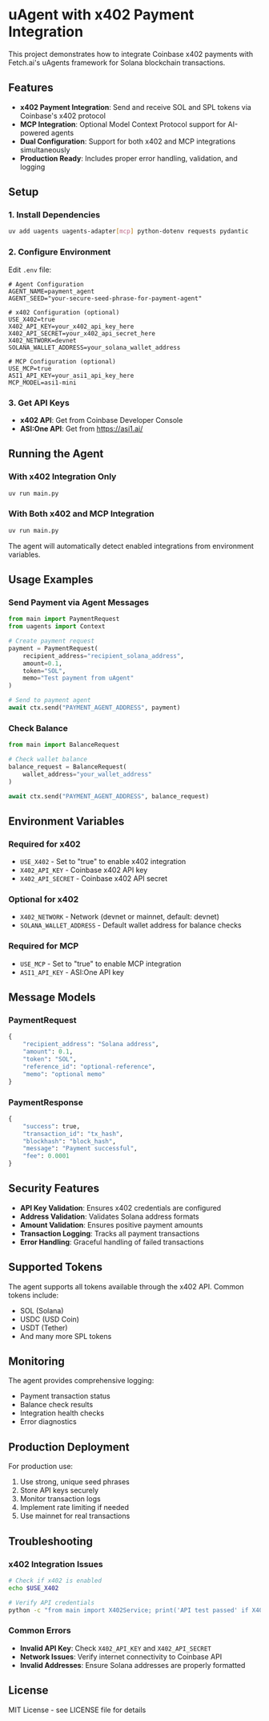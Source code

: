 # uAgent with x402 Payment Integration

This project demonstrates how to integrate Coinbase x402 payments with Fetch.ai's uAgents framework for Solana blockchain transactions.

## Features

- **x402 Payment Integration**: Send and receive SOL and SPL tokens via Coinbase's x402 protocol
- **MCP Integration**: Optional Model Context Protocol support for AI-powered agents
- **Dual Configuration**: Support for both x402 and MCP integrations simultaneously
- **Production Ready**: Includes proper error handling, validation, and logging

## Setup

### 1. Install Dependencies

```bash
uv add uagents uagents-adapter[mcp] python-dotenv requests pydantic
```

### 2. Configure Environment

Edit `.env` file:

```env
# Agent Configuration
AGENT_NAME=payment_agent
AGENT_SEED="your-secure-seed-phrase-for-payment-agent"

# x402 Configuration (optional)
USE_X402=true
X402_API_KEY=your_x402_api_key_here
X402_API_SECRET=your_x402_api_secret_here
X402_NETWORK=devnet
SOLANA_WALLET_ADDRESS=your_solana_wallet_address

# MCP Configuration (optional)
USE_MCP=true
ASI1_API_KEY=your_asi1_api_key_here
MCP_MODEL=asi1-mini
```

### 3. Get API Keys

- **x402 API**: Get from Coinbase Developer Console
- **ASI:One API**: Get from https://asi1.ai/

## Running the Agent

### With x402 Integration Only

```bash
uv run main.py
```

### With Both x402 and MCP Integration

```bash
uv run main.py
```

The agent will automatically detect enabled integrations from environment variables.

## Usage Examples

### Send Payment via Agent Messages

```python
from main import PaymentRequest
from uagents import Context

# Create payment request
payment = PaymentRequest(
    recipient_address="recipient_solana_address",
    amount=0.1,
    token="SOL",
    memo="Test payment from uAgent"
)

# Send to payment agent
await ctx.send("PAYMENT_AGENT_ADDRESS", payment)
```

### Check Balance

```python
from main import BalanceRequest

# Check wallet balance
balance_request = BalanceRequest(
    wallet_address="your_wallet_address"
)

await ctx.send("PAYMENT_AGENT_ADDRESS", balance_request)
```

## Environment Variables

### Required for x402
- `USE_X402` - Set to "true" to enable x402 integration
- `X402_API_KEY` - Coinbase x402 API key
- `X402_API_SECRET` - Coinbase x402 API secret

### Optional for x402
- `X402_NETWORK` - Network (devnet or mainnet, default: devnet)
- `SOLANA_WALLET_ADDRESS` - Default wallet address for balance checks

### Required for MCP
- `USE_MCP` - Set to "true" to enable MCP integration
- `ASI1_API_KEY` - ASI:One API key

## Message Models

### PaymentRequest
```python
{
    "recipient_address": "Solana address",
    "amount": 0.1,
    "token": "SOL",
    "reference_id": "optional-reference",
    "memo": "optional memo"
}
```

### PaymentResponse
```python
{
    "success": true,
    "transaction_id": "tx_hash",
    "blockhash": "block_hash",
    "message": "Payment successful",
    "fee": 0.0001
}
```

## Security Features

- **API Key Validation**: Ensures x402 credentials are configured
- **Address Validation**: Validates Solana address formats
- **Amount Validation**: Ensures positive payment amounts
- **Transaction Logging**: Tracks all payment transactions
- **Error Handling**: Graceful handling of failed transactions

## Supported Tokens

The agent supports all tokens available through the x402 API. Common tokens include:
- SOL (Solana)
- USDC (USD Coin)
- USDT (Tether)
- And many more SPL tokens

## Monitoring

The agent provides comprehensive logging:
- Payment transaction status
- Balance check results
- Integration health checks
- Error diagnostics

## Production Deployment

For production use:

1. Use strong, unique seed phrases
2. Store API keys securely
3. Monitor transaction logs
4. Implement rate limiting if needed
5. Use mainnet for real transactions

## Troubleshooting

### x402 Integration Issues
```bash
# Check if x402 is enabled
echo $USE_X402

# Verify API credentials
python -c "from main import X402Service; print('API test passed' if X402Service().api_key else 'API key missing')"
```

### Common Errors
- **Invalid API Key**: Check `X402_API_KEY` and `X402_API_SECRET`
- **Network Issues**: Verify internet connectivity to Coinbase API
- **Invalid Addresses**: Ensure Solana addresses are properly formatted

## License

MIT License - see LICENSE file for details